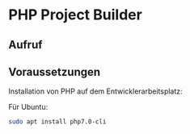 # PHP Project Builder

## Aufruf

## Voraussetzungen

Installation von PHP auf dem Entwicklerarbeitsplatz:

Für Ubuntu:

```sh
sudo apt install php7.0-cli
```
